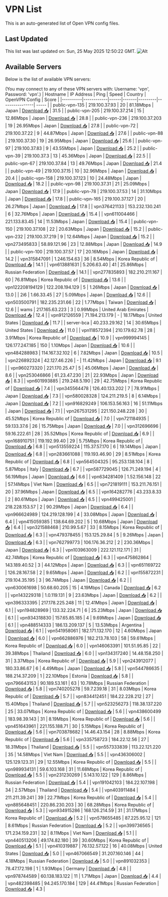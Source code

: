 # VPN List

This is an auto-generated list of Open VPN config files.

## Last Updated

This list was last updated on: Sun, 25 May 2025 12:50:22 GMT.
![Alt](https://repobeats.axiom.co/api/embed/186b98318ef1479477931607c1ad7d823f12451f.svg "Repobeats analytics image")

## Available Servers

Below is the list of available VPN servers:

(You may connect to any of these VPN servers with: Username: 'vpn', Password: 'vpn'.)
| Hostname | IP Address | Ping | Speed | Country | OpenVPN Config | Score |
|----------|------------|------|-------|---------|----------------| ----- |
| public-vpn-135 | 219.100.37.93 | 20 | 81.18Mbps | Japan | [Download 📥](./configs/server_0_JP.ovpn) | 31.5 |
| public-vpn-205 | 219.100.37.214 | 15 | 12.86Mbps | Japan | [Download 📥](./configs/server_1_JP.ovpn) | 28.8 |
| public-vpn-236 | 219.100.37.203 | 19 | 26.95Mbps | Japan | [Download 📥](./configs/server_2_JP.ovpn) | 27.8 |
| public-vpn-72 | 219.100.37.22 | 9 | 44.87Mbps | Japan | [Download 📥](./configs/server_3_JP.ovpn) | 27.6 |
| public-vpn-88 | 219.100.37.30 | 19 | 26.95Mbps | Japan | [Download 📥](./configs/server_4_JP.ovpn) | 25.6 |
| public-vpn-97 | 219.100.37.83 | 9 | 43.55Mbps | Japan | [Download 📥](./configs/server_5_JP.ovpn) | 25.2 |
| public-vpn-39 | 219.100.37.3 | 13 | 45.36Mbps | Japan | [Download 📥](./configs/server_6_JP.ovpn) | 22.5 |
| public-vpn-67 | 219.100.37.84 | 13 | 49.76Mbps | Japan | [Download 📥](./configs/server_7_JP.ovpn) | 21.4 |
| public-vpn-49 | 219.100.37.15 | 10 | 32.96Mbps | Japan | [Download 📥](./configs/server_8_JP.ovpn) | 20.4 |
| public-vpn-158 | 219.100.37.123 | 10 | 24.48Mbps | Japan | [Download 📥](./configs/server_9_JP.ovpn) | 18.2 |
| public-vpn-98 | 219.100.37.31 | 21 | 25.09Mbps | Japan | [Download 📥](./configs/server_10_JP.ovpn) | 17.9 |
| public-vpn-78 | 219.100.37.53 | 14 | 31.10Mbps | Japan | [Download 📥](./configs/server_11_JP.ovpn) | 17.8 |
| public-vpn-165 | 219.100.37.127 | 20 | 26.27Mbps | Japan | [Download 📥](./configs/server_12_JP.ovpn) | 17.8 |
| vpn376421133 | 153.232.130.241 | 6 | 32.76Mbps | Japan | [Download 📥](./configs/server_13_JP.ovpn) | 15.4 |
| vpn611004466 | 221.133.83.45 | 14 | 11.53Mbps | Japan | [Download 📥](./configs/server_14_JP.ovpn) | 15.4 |
| public-vpn-150 | 219.100.37.108 | 22 | 20.63Mbps | Japan | [Download 📥](./configs/server_15_JP.ovpn) | 15.2 |
| public-vpn-232 | 219.100.37.219 | 9 | 12.64Mbps | Japan | [Download 📥](./configs/server_16_JP.ovpn) | 15.2 |
| vpn273495833 | 58.89.121.96 | 23 | 12.88Mbps | Japan | [Download 📥](./configs/server_17_JP.ovpn) | 14.9 |
| public-vpn-100 | 219.100.37.57 | 17 | 20.16Mbps | Japan | [Download 📥](./configs/server_18_JP.ovpn) | 14.2 |
| vpn315847091 | 1.246.154.63 | 36 | 8.54Mbps | Korea Republic of | [Download 📥](./configs/server_19_KR.ovpn) | 14.1 |
| vpn613881631 | 5.206.63.40 | 41 | 25.86Mbps | Russian Federation | [Download 📥](./configs/server_20_RU.ovpn) | 14.1 |
| vpn277835893 | 182.210.211.167 | 60 | 76.81Mbps | Korea Republic of | [Download 📥](./configs/server_21_KR.ovpn) | 13.6 |
| vpn122208194129 | 122.208.194.129 | 5 | 1.26Mbps | Japan | [Download 📥](./configs/server_22_JP.ovpn) | 13.0 |
| 2i6 | 1.66.33.45 | 27 | 5.09Mbps | Japan | [Download 📥](./configs/server_23_JP.ovpn) | 12.6 |
| vpn503500791 | 182.235.231.66 | 22 | 1.77Mbps | Taiwan | [Download 📥](./configs/server_24_TW.ovpn) | 12.6 |
| wams | 217.165.63.223 | 3 | 0.99Mbps | United Arab Emirates | [Download 📥](./configs/server_25_AE.ovpn) | 12.4 |
| vpn912126559 | 71.194.213.179 | - | 18.17Mbps | United States | [Download 📥](./configs/server_26_US.ovpn) | 11.7 |
| server-bca | 40.233.29.162 | 14 | 30.65Mbps | United States | [Download 📥](./configs/server_27_US.ovpn) | 11.0 |
| vpn118572394 | 210.179.62.78 | 28 | 3.91Mbps | Korea Republic of | [Download 📥](./configs/server_28_KR.ovpn) | 10.9 |
| vpn999994145 | 126.177.247.185 | 150 | 1.10Mbps | Japan | [Download 📥](./configs/server_29_JP.ovpn) | 10.6 |
| vpn484288983 | 114.167.32.102 | 6 | 7.82Mbps | Japan | [Download 📥](./configs/server_30_JP.ovpn) | 10.5 |
| vpn226892324 | 42.127.46.226 | - | 11.42Mbps | Japan | [Download 📥](./configs/server_31_JP.ovpn) | 9.1 |
| vpn960273320 | 221.170.25.47 | 5 | 45.06Mbps | Japan | [Download 📥](./configs/server_32_JP.ovpn) | 8.6 |
| vpn253046866 | 61.23.47.230 | 21 | 22.93Mbps | Japan | [Download 📥](./configs/server_33_JP.ovpn) | 8.3 |
| vpn601993885 | 219.248.5.190 | 29 | 42.75Mbps | Korea Republic of | [Download 📥](./configs/server_34_KR.ovpn) | 7.4 |
| vpn345564478 | 126.40.133.202 | 7 | 78.91Mbps | Japan | [Download 📥](./configs/server_35_JP.ovpn) | 7.3 |
| vpn580028328 | 124.211.219.5 | 8 | 6.14Mbps | Japan | [Download 📥](./configs/server_36_JP.ovpn) | 7.2 |
| vpn916829249 | 106.153.56.163 | 16 | 51.11Mbps | Japan | [Download 📥](./configs/server_37_JP.ovpn) | 7.1 |
| vpn267531295 | 221.150.248.228 | 30 | 45.52Mbps | Korea Republic of | [Download 📥](./configs/server_38_KR.ovpn) | 7.0 |
| vpn721184935 | 59.133.37.6 | 26 | 15.75Mbps | Japan | [Download 📥](./configs/server_39_JP.ovpn) | 7.0 |
| vpn312696696 | 59.16.222.61 | 28 | 35.52Mbps | Korea Republic of | [Download 📥](./configs/server_40_KR.ovpn) | 6.9 |
| vpn168910751 | 119.192.99.40 | 29 | 5.75Mbps | Korea Republic of | [Download 📥](./configs/server_41_KR.ovpn) | 6.8 |
| vpn513559224 | 115.37.57.170 | 6 | 19.14Mbps | Japan | [Download 📥](./configs/server_42_JP.ovpn) | 6.8 |
| vpn283661088 | 119.193.46.90 | 29 | 8.51Mbps | Korea Republic of | [Download 📥](./configs/server_43_KR.ovpn) | 6.8 |
| vpn564504325 | 95.253.138.104 | 8 | 5.87Mbps | Italy | [Download 📥](./configs/server_44_IT.ovpn) | 6.7 |
| vpn587729045 | 126.71.249.194 | 4 | 56.19Mbps | Japan | [Download 📥](./configs/server_45_JP.ovpn) | 6.6 |
| vpn634281409 | 1.52.156.148 | 22 | 57.14Mbps | Viet Nam | [Download 📥](./configs/server_46_VN.ovpn) | 6.5 |
| vpn721819111 | 153.211.76.151 | 20 | 37.96Mbps | Japan | [Download 📥](./configs/server_47_JP.ovpn) | 6.5 |
| vpn164282776 | 43.233.8.33 | 2 | 80.61Mbps | Japan | [Download 📥](./configs/server_48_JP.ovpn) | 6.5 |
| vpn499425001 | 218.228.153.57 | 2 | 90.29Mbps | Japan | [Download 📥](./configs/server_49_JP.ovpn) | 6.4 |
| vpn966624989 | 124.219.128.199 | 4 | 33.08Mbps | Japan | [Download 📥](./configs/server_50_JP.ovpn) | 6.4 |
| vpn415059385 | 138.64.69.202 | 5 | 10.68Mbps | Japan | [Download 📥](./configs/server_51_JP.ovpn) | 6.4 |
| vpn321588468 | 210.99.5.67 | 33 | 8.15Mbps | Korea Republic of | [Download 📥](./configs/server_52_KR.ovpn) | 6.3 |
| vpn479378455 | 153.125.29.84 | 5 | 9.26Mbps | Japan | [Download 📥](./configs/server_53_JP.ovpn) | 6.3 |
| vpn762799773 | 106.176.36.212 | 2 | 230.36Mbps | Japan | [Download 📥](./configs/server_54_JP.ovpn) | 6.3 |
| vpn103963009 | 222.121.112.171 | 31 | 42.74Mbps | Korea Republic of | [Download 📥](./configs/server_55_KR.ovpn) | 6.3 |
| vpn475862864 | 143.189.40.52 | 3 | 44.12Mbps | Japan | [Download 📥](./configs/server_56_JP.ovpn) | 6.3 |
| vpn651169722 | 126.28.167.58 | 2 | 9.65Mbps | Japan | [Download 📥](./configs/server_57_JP.ovpn) | 6.2 |
| vpn155872231 | 219.104.35.195 | 3 | 96.74Mbps | Japan | [Download 📥](./configs/server_58_JP.ovpn) | 6.2 |
| vpn630061698 | 50.68.60.205 | 15 | 4.19Mbps | Canada | [Download 📥](./configs/server_59_CA.ovpn) | 6.2 |
| vpn143229318 | 1.0.119.131 | 9 | 23.63Mbps | Japan | [Download 📥](./configs/server_60_JP.ovpn) | 6.2 |
| vpn396333395 | 217.178.225.248 | 11 | 12.41Mbps | Japan | [Download 📥](./configs/server_61_JP.ovpn) | 6.1 |
| vpn194828969 | 133.32.224.71 | 6 | 25.23Mbps | Japan | [Download 📥](./configs/server_62_JP.ovpn) | 6.1 |
| vpn934318830 | 157.65.85.185 | 4 | 9.69Mbps | Japan | [Download 📥](./configs/server_63_JP.ovpn) | 6.1 |
| vpn488514333 | 186.13.209.137 | 5 | 13.53Mbps | Argentina | [Download 📥](./configs/server_64_AR.ovpn) | 6.1 |
| vpn541958061 | 182.171.132.170 | 12 | 4.60Mbps | Japan | [Download 📥](./configs/server_65_JP.ovpn) | 6.0 |
| vpn662886976 | 182.213.78.103 | 58 | 59.61Mbps | Korea Republic of | [Download 📥](./configs/server_66_KR.ovpn) | 6.0 |
| vpn146063391 | 101.51.95.85 | 22 | 39.38Mbps | Thailand | [Download 📥](./configs/server_67_TH.ovpn) | 6.0 |
| vpn134317240 | 14.48.158.250 | 31 | 3.37Mbps | Korea Republic of | [Download 📥](./configs/server_68_KR.ovpn) | 5.9 |
| vpn243912077 | 180.33.86.67 | 6 | 4.49Mbps | Japan | [Download 📥](./configs/server_69_JP.ovpn) | 5.8 |
| vpn544786635 | 188.214.37.209 | 1 | 22.10Mbps | Estonia | [Download 📥](./configs/server_70_EE.ovpn) | 5.8 |
| vpn796643153 | 90.189.53.161 | 63 | 10.78Mbps | Russian Federation | [Download 📥](./configs/server_71_RU.ovpn) | 5.8 |
| vpn740205278 | 59.7.239.18 | 31 | 8.03Mbps | Korea Republic of | [Download 📥](./configs/server_72_KR.ovpn) | 5.7 |
| vpn834412451 | 184.22.228.212 | 27 | 15.40Mbps | Thailand | [Download 📥](./configs/server_73_TH.ovpn) | 5.7 |
| vpn523256273 | 118.38.137.220 | 25 | 33.07Mbps | Korea Republic of | [Download 📥](./configs/server_74_KR.ovpn) | 5.6 |
| vpn438600499 | 183.98.39.143 | 31 | 8.19Mbps | Korea Republic of | [Download 📥](./configs/server_75_KR.ovpn) | 5.6 |
| vpn451643961 | 221.155.188.71 | 30 | 5.15Mbps | Korea Republic of | [Download 📥](./configs/server_76_KR.ovpn) | 5.6 |
| vpn703878682 | 14.46.43.154 | 28 | 8.88Mbps | Korea Republic of | [Download 📥](./configs/server_77_KR.ovpn) | 5.6 |
| vpn335758723 | 184.22.12.56 | 27 | 18.31Mbps | Thailand | [Download 📥](./configs/server_78_TH.ovpn) | 5.5 |
| vpn557333839 | 113.22.121.220 | 35 | 14.58Mbps | Viet Nam | [Download 📥](./configs/server_79_VN.ovpn) | 5.5 |
| vpn436306002 | 125.129.123.31 | 29 | 12.55Mbps | Korea Republic of | [Download 📥](./configs/server_80_KR.ovpn) | 5.5 |
| vpn989934131 | 59.6.103.168 | 31 | 11.68Mbps | Korea Republic of | [Download 📥](./configs/server_81_KR.ovpn) | 5.5 |
| vpn231230269 | 5.143.10.122 | 129 | 8.86Mbps | Russian Federation | [Download 📥](./configs/server_82_RU.ovpn) | 5.4 |
| vpn191042103 | 184.22.107.198 | 34 | 2.57Mbps | Thailand | [Download 📥](./configs/server_83_TH.ovpn) | 5.4 |
| vpn403911484 | 211.211.39.241 | 39 | 22.71Mbps | Korea Republic of | [Download 📥](./configs/server_84_KR.ovpn) | 5.4 |
| vpn885648451 | 220.86.230.203 | 30 | 68.28Mbps | Korea Republic of | [Download 📥](./configs/server_85_KR.ovpn) | 5.3 |
| vpn934915286 | 168.126.214.59 | 31 | 31.17Mbps | Korea Republic of | [Download 📥](./configs/server_86_KR.ovpn) | 5.2 |
| vpn578655485 | 87.225.95.12 | 121 | 8.61Mbps | Russian Federation | [Download 📥](./configs/server_87_RU.ovpn) | 5.2 |
| vpn399736565 | 171.234.159.231 | 32 | 8.11Mbps | Viet Nam | [Download 📥](./configs/server_88_VN.ovpn) | 5.1 |
| vpn440513206 | 49.174.82.180 | 39 | 30.60Mbps | Korea Republic of | [Download 📥](./configs/server_89_KR.ovpn) | 5.1 |
| vpn410319887 | 76.132.57.122 | 16 | 40.08Mbps | United States | [Download 📥](./configs/server_90_US.ovpn) | 5.0 |
| vpn467066549 | 31.207.160.146 | 44 | 4.18Mbps | Russian Federation | [Download 📥](./configs/server_91_RU.ovpn) | 5.0 |
| vpn891032353 | 78.47.172.198 | 1 | 1.93Mbps | Germany | [Download 📥](./configs/server_92_DE.ovpn) | 4.8 |
| vpn978744589 | 60.138.183.122 | 11 | 1.71Mbps | Japan | [Download 📥](./configs/server_93_JP.ovpn) | 4.4 |
| vpn482398485 | 94.245.170.184 | 129 | 44.41Mbps | Russian Federation | [Download 📥](./configs/server_94_RU.ovpn) | 4.3 |
